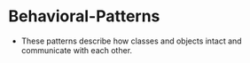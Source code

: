 # Behavioral-Patterns
- These patterns describe how classes and objects intact and communicate with each other.